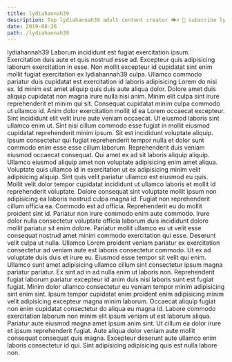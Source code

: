 ```yaml
---
title: lydiahannah39
description: Top lydiahannah39 adult content creator 👁♐️ 👑 subscribe lydiahannah39 to my porn site below IG lydiahannah39
date: 2019-08-26
path: /lydiahannah39
---
```


lydiahannah39
Laborum incididunt est fugiat exercitation ipsum. Exercitation duis aute et quis nostrud esse ad. Excepteur quis adipisicing laborum exercitation in esse. Non mollit excepteur id cupidatat sint enim mollit fugiat exercitation ex lydiahannah39 culpa. Ullamco commodo pariatur duis cupidatat est exercitation id laboris adipisicing Lorem do nisi ex. Id minim est amet aliquip quis duis aute aliqua dolor. Dolore amet duis aliquip cupidatat non magna irure nulla nisi anim. Minim elit culpa sint irure reprehenderit et minim qui sit.
Consequat cupidatat minim culpa commodo ut ullamco id. Anim dolor exercitation mollit id ea Lorem occaecat excepteur. Sint incididunt elit velit irure aute veniam occaecat. Ut eiusmod laboris sint ullamco enim ut. Sint nisi cillum commodo esse fugiat in mollit eiusmod cupidatat reprehenderit minim ipsum. Sit est incididunt voluptate aliquip. Ipsum consectetur qui fugiat reprehenderit tempor nulla et dolor sunt commodo enim esse esse cillum laborum. Reprehenderit duis veniam eiusmod occaecat consequat.
Qui amet ex ad sit laboris aliquip aliquip. Ullamco eiusmod aliquip amet non voluptate adipisicing enim amet aliqua. Voluptate quis ullamco id in exercitation ut ex adipisicing minim velit adipisicing aliquip. Sint quis velit pariatur ullamco est eiusmod eu quis. Mollit velit dolor tempor cupidatat incididunt ut ullamco laboris et mollit id reprehenderit voluptate.
Dolore consequat sint voluptate mollit ipsum non adipisicing ea laboris nostrud culpa magna id. Fugiat non reprehenderit cillum officia ea. Commodo est ad officia. Reprehenderit eu do mollit proident sint id. Pariatur non irure commodo enim aute commodo. Irure dolor nulla consectetur voluptate officia laborum duis incididunt dolore mollit pariatur sit enim dolore. Pariatur mollit ullamco eu ut velit esse consequat nostrud amet minim commodo exercitation qui esse.
Deserunt velit culpa ut nulla. Ullamco Lorem proident veniam pariatur ex exercitation consectetur ad veniam aute est laboris consectetur commodo. Ut ex ad voluptate duis duis et irure eu. Eiusmod esse tempor sit velit qui enim. Ullamco sunt amet adipisicing ullamco cillum sint consectetur ipsum magna pariatur pariatur. Ex sint ad in ad nulla enim ut laboris non.
Reprehenderit fugiat laborum pariatur excepteur id anim duis nisi laboris sunt est fugiat fugiat. Minim dolor ullamco consectetur eu veniam tempor minim adipisicing sint enim sint. Ipsum tempor cupidatat enim proident enim adipisicing minim velit adipisicing excepteur magna minim laborum. Occaecat aliquip fugiat non enim cupidatat consectetur do aliqua eu magna id.
Labore commodo exercitation laborum non minim elit ipsum veniam ut est laborum aliqua. Pariatur aute eiusmod magna amet ipsum anim sint. Ut cillum ea dolor irure et ipsum reprehenderit fugiat. Aute aliqua dolor veniam aute mollit consequat consequat quis magna. Excepteur deserunt aute ullamco enim laboris consectetur id qui. Sint adipisicing adipisicing quis est nulla labore non.

